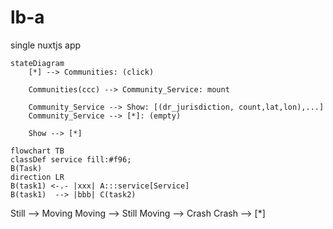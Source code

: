 # lb-a
single nuxtjs app

```mermaid
stateDiagram
    [*] --> Communities: (click)
     
    Communities(ccc) --> Community_Service: mount
    
    Community_Service --> Show: [(dr_jurisdiction, count,lat,lon),...]
    Community_Service --> [*]: (empty)

    Show --> [*]
```

```mermaid
flowchart TB
classDef service fill:#f96;
B(Task)
direction LR
B(task1) <-.- |xxx| A:::service[Service] 
B(task1)  --> |bbb| C(task2)

```
Still --> Moving
    Moving --> Still
    Moving --> Crash
    Crash --> [*]
